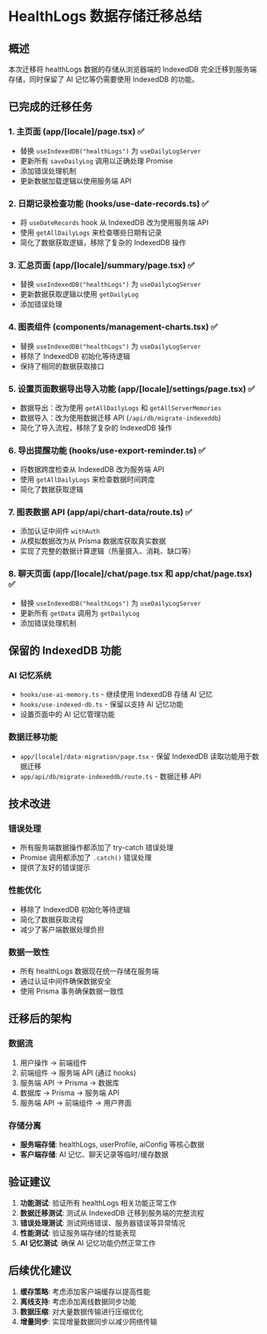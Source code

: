 # HealthLogs 数据存储迁移总结

## 概述
本次迁移将 healthLogs 数据的存储从浏览器端的 IndexedDB 完全迁移到服务端存储，同时保留了 AI 记忆等仍需要使用 IndexedDB 的功能。

## 已完成的迁移任务

### 1. 主页面 (app/[locale]/page.tsx) ✅
- 替换 `useIndexedDB("healthLogs")` 为 `useDailyLogServer`
- 更新所有 `saveDailyLog` 调用以正确处理 Promise
- 添加错误处理机制
- 更新数据加载逻辑以使用服务端 API

### 2. 日期记录检查功能 (hooks/use-date-records.ts) ✅
- 将 `useDateRecords` hook 从 IndexedDB 改为使用服务端 API
- 使用 `getAllDailyLogs` 来检查哪些日期有记录
- 简化了数据获取逻辑，移除了复杂的 IndexedDB 操作

### 3. 汇总页面 (app/[locale]/summary/page.tsx) ✅
- 替换 `useIndexedDB("healthLogs")` 为 `useDailyLogServer`
- 更新数据获取逻辑以使用 `getDailyLog`
- 添加错误处理

### 4. 图表组件 (components/management-charts.tsx) ✅
- 替换 `useIndexedDB("healthLogs")` 为 `useDailyLogServer`
- 移除了 IndexedDB 初始化等待逻辑
- 保持了相同的数据获取接口

### 5. 设置页面数据导出导入功能 (app/[locale]/settings/page.tsx) ✅
- 数据导出：改为使用 `getAllDailyLogs` 和 `getAllServerMemories`
- 数据导入：改为使用数据迁移 API (`/api/db/migrate-indexeddb`)
- 简化了导入流程，移除了复杂的 IndexedDB 操作

### 6. 导出提醒功能 (hooks/use-export-reminder.ts) ✅
- 将数据跨度检查从 IndexedDB 改为服务端 API
- 使用 `getAllDailyLogs` 来检查数据时间跨度
- 简化了数据获取逻辑

### 7. 图表数据 API (app/api/chart-data/route.ts) ✅
- 添加认证中间件 `withAuth`
- 从模拟数据改为从 Prisma 数据库获取真实数据
- 实现了完整的数据计算逻辑（热量摄入、消耗、缺口等）

### 8. 聊天页面 (app/[locale]/chat/page.tsx 和 app/chat/page.tsx) ✅
- 替换 `useIndexedDB("healthLogs")` 为 `useDailyLogServer`
- 更新所有 `getData` 调用为 `getDailyLog`
- 添加错误处理机制

## 保留的 IndexedDB 功能

### AI 记忆系统
- `hooks/use-ai-memory.ts` - 继续使用 IndexedDB 存储 AI 记忆
- `hooks/use-indexed-db.ts` - 保留以支持 AI 记忆功能
- 设置页面中的 AI 记忆管理功能

### 数据迁移功能
- `app/[locale]/data-migration/page.tsx` - 保留 IndexedDB 读取功能用于数据迁移
- `app/api/db/migrate-indexeddb/route.ts` - 数据迁移 API

## 技术改进

### 错误处理
- 所有服务端数据操作都添加了 try-catch 错误处理
- Promise 调用都添加了 `.catch()` 错误处理
- 提供了友好的错误提示

### 性能优化
- 移除了 IndexedDB 初始化等待逻辑
- 简化了数据获取流程
- 减少了客户端数据处理负担

### 数据一致性
- 所有 healthLogs 数据现在统一存储在服务端
- 通过认证中间件确保数据安全
- 使用 Prisma 事务确保数据一致性

## 迁移后的架构

### 数据流
1. 用户操作 → 前端组件
2. 前端组件 → 服务端 API (通过 hooks)
3. 服务端 API → Prisma → 数据库
4. 数据库 → Prisma → 服务端 API
5. 服务端 API → 前端组件 → 用户界面

### 存储分离
- **服务端存储**: healthLogs, userProfile, aiConfig 等核心数据
- **客户端存储**: AI 记忆、聊天记录等临时/缓存数据

## 验证建议

1. **功能测试**: 验证所有 healthLogs 相关功能正常工作
2. **数据迁移测试**: 测试从 IndexedDB 迁移到服务端的完整流程
3. **错误处理测试**: 测试网络错误、服务器错误等异常情况
4. **性能测试**: 验证服务端存储的性能表现
5. **AI 记忆测试**: 确保 AI 记忆功能仍然正常工作

## 后续优化建议

1. **缓存策略**: 考虑添加客户端缓存以提高性能
2. **离线支持**: 考虑添加离线数据同步功能
3. **数据压缩**: 对大量数据传输进行压缩优化
4. **增量同步**: 实现增量数据同步以减少网络传输
